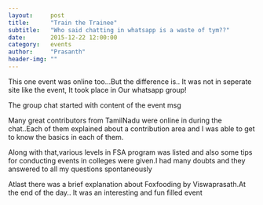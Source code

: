 ```yaml
---
layout:     post
title:      "Train the Trainee"
subtitle:   "Who said chatting in whatsapp is a waste of tym??"
date:       2015-12-22 12:00:00
category:	events 
author:     "Prasanth"
header-img: ""
---
```


<p> This one event was online too...But the difference is.. It was not in seperate site like the event, It took place in Our whatsapp group!</p>
<p>The group chat started with content of the event msg</p> 
<p>Many great contributors from TamilNadu were online in during the chat..Each of them explained about a contribution area and I was able to get to know the basics in each of them.</p>
<p>Along with that,various levels in FSA program was listed and also some tips for conducting events in colleges were given.I had many doubts and they answered to all my questions spontaneously</p>
<p>Atlast there was a brief explanation about Foxfooding by Viswaprasath.At the end of the day.. It was an interesting and fun filled event</p>